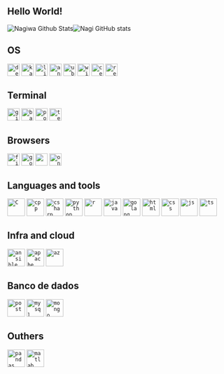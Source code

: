 ## Hello World!
![Nagiwa Github Stats](https://github-readme-stats.vercel.app/api?username=nagiwa&show_icons=true&theme=radical)![Nagi GitHub stats](https://github-readme-stats.vercel.app/api/top-langs/?username=nagiwa&layout=compact&theme=radical)
## OS
<code><img height="28" src="https://img.shields.io/badge/Debian-A81D33?style=for-the-badge&logo=debian&logoColor=white" alt="debian"></code>
<code><img height="28" src="https://img.shields.io/badge/Kali_Linux-557C94?style=for-the-badge&logo=kali-linux&logoColor=black" alt="kali linux"></code>
<code><img height="28" src="https://img.shields.io/badge/Linux-FCC624?style=for-the-badge&logo=linux&logoColor=black" alt="linux"></code>
<code><img height="28" src="https://img.shields.io/badge/Android-3DDC84?style=for-the-badge&logo=android&logoColor=white" alt="android"></code>
<code><img height="28" src="https://img.shields.io/badge/Ubuntu-E95420?style=for-the-badge&logo=ubuntu&logoColor=white" alt="ubuntu"></code>
<code><img height="28" src="https://img.shields.io/badge/Windows-0078D6?style=for-the-badge&logo=windows&logoColor=white" alt="windows"></code>
<code><img height="28" src="https://img.shields.io/badge/Cent%20OS-262577?style=for-the-badge&logo=CentOS&logoColor=white" alt="centos"></code>
<code><img height="28" src="https://img.shields.io/badge/Red%20Hat-EE0000?style=for-the-badge&logo=redhat&logoColor=white" alt="redhat"></code>
## Terminal
<code><img height="28" src="https://img.shields.io/badge/GIT-E44C30?style=for-the-badge&logo=git&logoColor=white" alt="git"></code>
<code><img height="28" src="https://img.shields.io/badge/GNU%20Bash-4EAA25?style=for-the-badge&logo=GNU%20Bash&logoColor=white" alt="bash"></code>
<code><img height="28" src="https://img.shields.io/badge/powershell-5391FE?style=for-the-badge&logo=powershell&logoColor=white" alt="powershell"></code>
<code><img height="28" src="https://img.shields.io/badge/tmux-1BB91F?style=for-the-badge&logo=tmux&logoColor=white" alt="termux"></code>
## Browsers
<code><img height="28" src="https://img.shields.io/badge/Firefox_Browser-FF7139?style=for-the-badge&logo=Firefox-Browser&logoColor=white" alt="firefox"></code>
<code><img height="28" src="https://img.shields.io/badge/Google_chrome-4285F4?style=for-the-badge&logo=Google-chrome&logoColor=white" alt="google"></code>
<code><img height="28" src="https://img.shields.io/badge/Opera-FF1B2D?style=for-the-badge&logo=Opera&logoColor=white" alt=""></code>
<code><img height="28" src="https://img.shields.io/badge/Tor_Browser-7D4698?style=for-the-badge&logo=Tor-Browser&logoColor=white" alt="onionrings"></code>
## Languages and tools
<code><img height="40" src="https://cdn.jsdelivr.net/gh/devicons/devicon/icons/c/c-original.svg" alt="C"></code>
<code><img height="40" src="https://cdn.jsdelivr.net/gh/devicons/devicon/icons/cplusplus/cplusplus-original.svg" alt="cpp"></code>
<code><img height="40" src="https://cdn.jsdelivr.net/gh/devicons/devicon/icons/csharp/csharp-original.svg" alt="csharp"></code>
<code><img height="40" src="https://cdn.jsdelivr.net/gh/devicons/devicon/icons/python/python-original-wordmark.svg" alt="python"></code>
<code><img height="40" src="https://cdn.jsdelivr.net/gh/devicons/devicon/icons/r/r-original.svg" alt="r"></code>
<code><img height="40" src="https://cdn.jsdelivr.net/gh/devicons/devicon/icons/java/java-plain.svg" alt="java"></code>
<code><img height="40" src="https://cdn.jsdelivr.net/gh/devicons/devicon/icons/go/go-original.svg" alt="golang"></code>
<code><img height="40" src="https://cdn.jsdelivr.net/gh/devicons/devicon/icons/html5/html5-original.svg" alt="html"></code>
<code><img height="40" src="https://cdn.jsdelivr.net/gh/devicons/devicon/icons/css3/css3-original.svg" alt="css"></code>
<code><img height="40" src="https://cdn.jsdelivr.net/gh/devicons/devicon/icons/javascript/javascript-original.svg" alt="js"></code>
<code><img height="40" src="https://cdn.jsdelivr.net/gh/devicons/devicon/icons/typescript/typescript-original.svg" alt="ts"></code>
## Infra and cloud
<code><img height="40" src="https://cdn.jsdelivr.net/gh/devicons/devicon/icons/ansible/ansible-original.svg" alt="ansible"></code>
<code><img height="40" src="https://cdn.jsdelivr.net/gh/devicons/devicon/icons/apache/apache-plain-wordmark.svg" alt="apache"></code>
<code><img height="40" src="https://cdn.jsdelivr.net/gh/devicons/devicon/icons/azure/azure-original.svg" alt="az"></code>
## Banco de dados
<code><img height="40" src="https://cdn.jsdelivr.net/gh/devicons/devicon/icons/postgresql/postgresql-original.svg" alt="post"></code>
<code><img height="40" src="https://cdn.jsdelivr.net/gh/devicons/devicon/icons/mysql/mysql-original-wordmark.svg" alt="mysql"></code>
<code><img height="40" src="https://cdn.jsdelivr.net/gh/devicons/devicon/icons/mongodb/mongodb-original-wordmark.svg" alt="mongo"></code>
## Outhers
<code><img height="40" src="https://cdn.jsdelivr.net/gh/devicons/devicon/icons/pandas/pandas-original.svg" alt="pandas"></code>
<code><img height="40" src="https://cdn.jsdelivr.net/gh/devicons/devicon/icons/matlab/matlab-line.svg" alt="matlab"></code>

          
      
          
          
          
  
          
          
   
    
          
  
          
    
     
          
          
        
          
     
          
     
          
          

